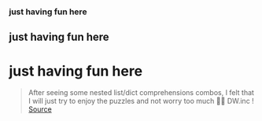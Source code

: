 ### just having fun here
## just having fun here
# just having fun here
> After seeing some nested list/dict comprehensions combos, I felt that I will just try to enjoy the puzzles and not worry too much 🎄🎅 DW.inc ! [Source](https://adventofcode.com/)

